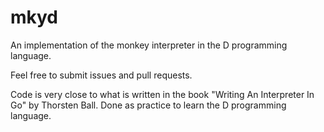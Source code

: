 # mkyd
An implementation of the monkey interpreter in the D programming language.

Feel free to submit issues and pull requests.

Code is very close to what is written in the book
"Writing An Interpreter In Go" by Thorsten Ball.
Done as practice to learn the D programming language.
